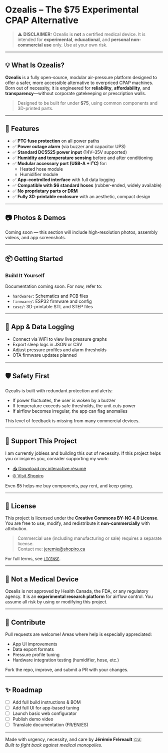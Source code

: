 # Ozealis – The $75 Experimental CPAP Alternative

> ⚠️ **DISCLAIMER:** Ozealis is **not** a certified medical device. It is intended for **experimental**, **educational**, and **personal non-commercial use** only. Use at your own risk.

---

## 💡 What Is Ozealis?

**Ozealis** is a fully open-source, modular air-pressure platform designed to offer a safer, more accessible alternative to overpriced CPAP machines. Born out of necessity, it is engineered for **reliability**, **affordability**, and **transparency**—without corporate gatekeeping or prescription walls.

> Designed to be built for under **$75**, using common components and 3D-printed parts.

---

## 🔧 Features

- ✅ **PTC fuse protection** on all power paths
- ✅ **Power outage alarm** (via buzzer and capacitor UPS)
- ✅ **Standard DC5525 power input** (14V–35V supported)
- ✅ **Humidity and temperature sensing** before and after conditioning
- ✅ **Modular accessory port (USB-A + I²C)** for:
  - Heated hose module
  - Humidifier module
- ✅ **App-controlled interface** with full data logging
- ✅ **Compatible with $6 standard hoses** (rubber-ended, widely available)
- ✅ **No proprietary parts or DRM**
- ✅ **Fully 3D-printable enclosure** with an aesthetic, compact design

---

## 📷 Photos & Demos

Coming soon — this section will include high-resolution photos, assembly videos, and app screenshots.

---

## 📦 Getting Started

### Build It Yourself

Documentation coming soon. For now, refer to:

- `hardware/`: Schematics and PCB files
- `firmware/`: ESP32 firmware and config
- `case/`: 3D-printable STL and STEP files

---

## 📱 App & Data Logging

- Connect via WiFi to view live pressure graphs
- Export sleep logs in JSON or CSV
- Adjust pressure profiles and alarm thresholds
- OTA firmware updates planned

---

## 🛡️ Safety First

Ozealis is built with redundant protection and alerts:
- If power fluctuates, the user is woken by a buzzer
- If temperature exceeds safe thresholds, the unit cuts power
- If airflow becomes irregular, the app can flag anomalies

This level of feedback is missing from many commercial devices.

---

## 💸 Support This Project

I am currently jobless and building this out of necessity. If this project helps you or inspires you, consider supporting my work:

- [📥 Download my interactive résumé](https://shopiro.ca/cv)
- [🌐 Visit Shopiro](https://shopiro.ca)

Even $5 helps me buy components, pay rent, and keep going.

---

## 📄 License

This project is licensed under the **Creative Commons BY-NC 4.0 License**.  
You are free to use, modify, and redistribute it **non-commercially** with attribution.

> Commercial use (including manufacturing or sale) requires a separate license.  
> Contact me: jeremie@shopiro.ca

For full terms, see [`LICENSE`](LICENSE.md).

---

## 🚫 Not a Medical Device

Ozealis is not approved by Health Canada, the FDA, or any regulatory agency. It is an **experimental research platform** for airflow control. You assume all risk by using or modifying this project.

---

## 🤝 Contribute

Pull requests are welcome! Areas where help is especially appreciated:
- App UI improvements
- Data export formats
- Pressure profile tuning
- Hardware integration testing (humidifier, hose, etc.)

Fork the repo, improve, and submit a PR with your changes.

---

## ✨ Roadmap

- [ ] Add full build instructions & BOM
- [ ] Add full UI for app-based tuning
- [ ] Launch basic web configurator
- [ ] Publish demo video
- [ ] Translate documentation (FR/EN/ES)

---

Made with urgency, necessity, and care by **Jérémie Fréreault** 🇨🇦  
*Built to fight back against medical monopolies.*

